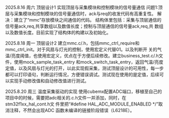 2025.8.16 周六
顶层设计1
实现顶层与采集模块和控制模块的信号量通信
问题1:顶层与采集模块和控制模块的信号量通信时，ack与req的收发代码有高重复性。
解决：建立了“mmc”存放模块之间通信的代码。
     结构体里包括：采集与顶层通信的信号量ack,req,共享数组以及数值长度；控制与顶层通信的信号量ack,req,共
     数组以及数值长度。目前实现了结构体的构建以及初始化。

2025.8.18 周一
顶层设计2
建立mmc.c/.h，包括mmc_ctrl_require和mmc_ctrl_init。对于风扇与灯光的控制，使用宏定义代替01。以及判断开
关的气温/亮度阈值，也使用宏定义，优点在于方便后续修改。建立business_test.c/.h文件，使用mock_sample_task_entry
和mock_switch_task_entry，返回气温/亮度定值，以及风扇与灯光的打开，以此实现假采集，测试顶层设计的可用性，每一步
都可以打印语句，判断运行情况，方便错误调试。测试现在使用的是定值，后续可以实现手动修改值和自动修改值进行测试。

2025.8.20 周三 
温度采集驱动的实现
使用cubemx配置ADC端口，移植至自己的项目中的时候，需要把adc相关的.c.h文件一并添加，同时，在stm32f1xx_hal_cont.h文
件里把“#define HAL_ADC_MODULE_ENABLED   */”取消注释，不然会出现ADC 函数未编译的链接阶段错误（L6218E）。



